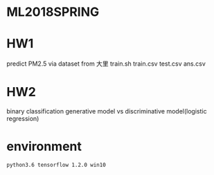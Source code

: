 # ML2018SPRING

# HW1
  predict PM2.5 via dataset from 大里
  train.sh
  train.csv  test.csv  ans.csv
# HW2
  binary classification
  generative model vs discriminative model(logistic regression)
  
  
  
  
  
  
  
  
  
  
  
  
  
  
  
  
  
  
  
  
  
  
  
  
  
  
  
  
  
  
  
  # environment
    python3.6 tensorflow 1.2.0 win10 

